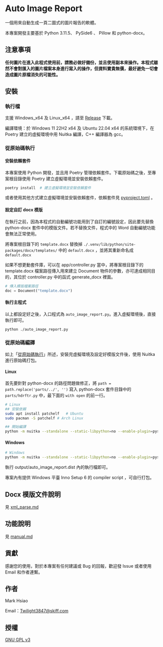 # Auto Image Report

一個用來自動生成一頁二圖式的圖片報告的軟體。

本專案開發主要基於 Python 3.11.5、 PySide6 、 Pillow 和 python-docx。

## 注意事項

**任何圖片在進入此程式使用前，請務必做好備份，並且使用副本來操作。本程式雖然不會對匯入的圖片檔案本身進行寫入的操作，但資料寶貴無價，最好避免一切會造成圖片原檔消失的可能性。**

## 安裝

### 執行檔

支援 Windows_x64 及 Linux_x64 ，請至 [Release](https://github.com/scbmark/auto_image_report/releases) 下載。

編譯環境：於 Windows 11 22H2 x64 及 Ubuntu 22.04 x64 的系統環境下，在 Poetry 建立的虛擬環境中用 Nuitka 編譯，C++ 編譯器為 gcc。

### 從原始碼執行

#### 安裝依賴套件

本專案使用 Python 開發，並且用 Poetry 管理依賴套件。下載原始碼之後，至專案根目錄使用 Poetry 建立虛擬環境並安裝依賴套件。

```bash
poetry install  # 建立虛擬環境並安裝依賴套件
```

或者使用其他方式建立虛擬環境並安裝依賴套件，依賴套件見 [pyproject.toml](./pyproject.toml) 。

#### 設定自訂 docx 模版

在執行之前，因為本程式的自動編號功能用到了自訂的編號設定，因此要先替換 python-docx 套件中的模版文件。若不替換文件，程式中的 Word 自動編號功能會無法正常使用。

將專案根目錄下的 ```template.docx``` 替換掉 ```./.venv/lib/python/site-packages/docx/templates/``` 中的 ```default.docx``` ，並將其重新命名成 ```default.docx```

如果不想更動套件庫，可以在 app/controller.py 當中，將專案根目錄下的 template.docx 檔案路徑傳入用來建立 Document 物件的參數，亦可達成相同目的，其位於 controller.py 中的函式 generate_docx 裡面。

```python
# 傳入模版檔案路徑
doc = Document("template.docx")
```

#### 執行主程式

以上都設定好之後，入口程式為 ```auto_image_report.py```。進入虛擬環境後，直接執行即可。

```bash
python ./auto_image_report.py
```

### 從原始碼編譯

如上「[從原始碼執行](#從原始碼執行)」所述，安裝完虛擬環境及設定好模版文件後，使用 Nuitka 進行原始碼打包。

#### Linux

首先要針對 python-docx 的路徑問題做修正，將 ```path = path.replace('parts/../', '')``` 寫入 python-docx 套件目錄中的 ```parts/hdrftr.py``` 中，最下面的 ```with open``` 的前一行。

```bash
# Linux
## 安裝依賴
sudo apt install patchelf   # Ubuntu
sudo pacman -S patchelf # Arch Linux

## 開始編譯
python -m nuitka --standalone --static-libpython=no --enable-plugin=pyside6 --include-data-dir=./.venv/lib/python3.11/site-packages/docx/templates=docx/templates --follow-imports --include-package=certifi --disable-console --output-dir=output auto_image_report.py

```

#### Windows

```bash
# Windows
python -m nuitka --standalone --static-libpython=no --enable-plugin=pyside6 --include-data-dir=C:\Users\scbma\Downloads\code\.venv\Lib\site-packages\docx\templates=docx\templates --follow-imports --include-package=certifi --disable-console --windows-icon-from-ico=.\statics\icon.ico --output-dir=output auto_image_report.py
```

執行 output/auto_image_report.dist 內的執行檔即可。

專案內有提供 Windows 平臺 Inno Setup 6 的 compiler script ，可自行打包。

## Docx 模版文件說明

見 [xml_parse.md](./xml_parse.md)

## 功能說明

見 [manual.md](./manual.md)

## 貢獻

感謝您的使用，對於本專案有任何建議或 Bug 的回報，歡迎發 Issue 或者使用 Email 和作者連繫。

## 作者

Mark Hsiao

Email：[Twilight3847@skiff.com](#作者)

## 授權

[GNU GPL v3](https://choosealicense.com/licenses/gpl-3.0/)

